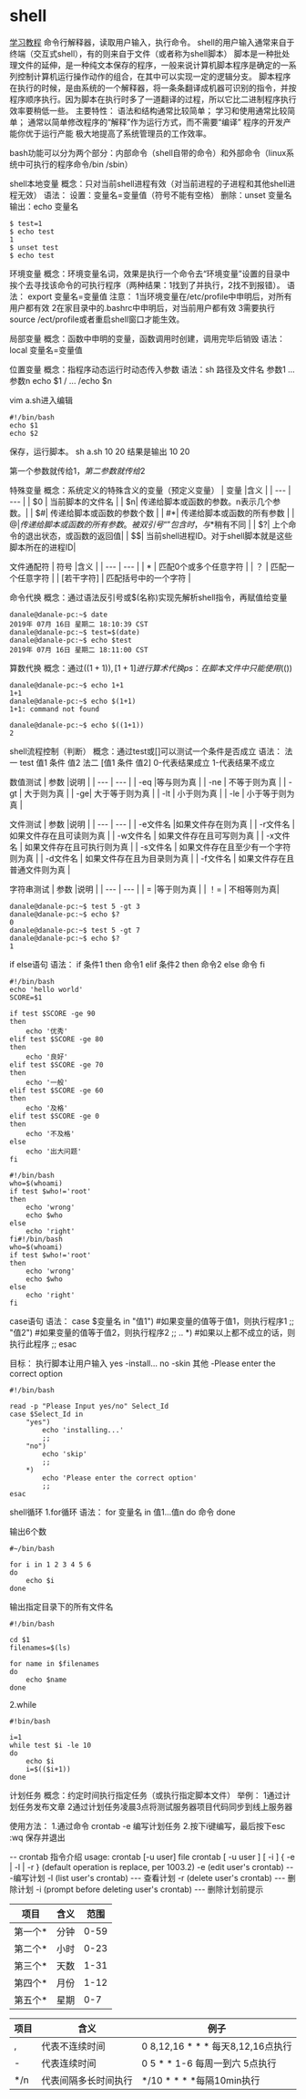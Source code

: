 # shell
[学习教程](https://www.jianshu.com/p/6df409eb8535)
命令行解释器，读取用户输入，执行命令。
shell的用户输入通常来自于终端（交互式shell），有的则来自于文件（或者称为shell脚本）
脚本是一种批处理文件的延伸，是一种纯文本保存的程序，一般来说计算机脚本程序是确定的一系列控制计算机运行操作动作的组合，在其中可以实现一定的逻辑分支。
脚本程序在执行的时候，是由系统的一个解释器，将一条条翻译成机器可识别的指令，并按程序顺序执行。因为脚本在执行时多了一道翻译的过程，所以它比二进制程序执行效率要稍低一些。
主要特性：
语法和结构通常比较简单；
学习和使用通常比较简单；
通常以简单修改程序的“解释”作为运行方式，而不需要“编译”
程序的开发产能你优于运行产能
极大地提高了系统管理员的工作效率。

bash功能可以分为两个部分：内部命令（shell自带的命令）和外部命令（linux系统中可执行的程序命令/bin  /sbin）


shell本地变量
概念：只对当前shell进程有效（对当前进程的子进程和其他shell进程无效）
语法：
设置：变量名=变量值（符号不能有空格）
删除：unset 变量名
输出：echo 变量名

```
$ test=1
$ echo test
1
$ unset test
$ echo test

```

环境变量
概念：环境变量名词，效果是执行一个命令去“环境变量”设置的目录中挨个去寻找该命令的可执行程序（两种结果：1找到了并执行，2找不到报错）。
语法：
export 变量名=变量值
注意：
1当环境变量在/etc/profile中申明后，对所有用户都有效
2在家目录中的.bashrc中申明后，对当前用户都有效
3需要执行source /ect/profile或者重启shell窗口才能生效。

局部变量
概念：函数中申明的变量，函数调用时创建，调用完毕后销毁
语法：local 变量名=变量值

位置变量
概念：指程序动态运行时动态传入参数
语法：sh 路径及文件名 参数1 ... 参数n
echo $1  /  ... /echo $n

vim a.sh进入编辑
```
#!/bin/bash
echo $1
echo $2
```
保存，运行脚本。
sh a.sh 10 20
结果是输出
10
20

第一个参数就传给$1，第二参数就传给$2

特殊变量
概念：系统定义的特殊含义的变量（预定义变量）
| 变量    |含义     |
| --- | --- |
|    $0 |     当前脚本的文件名  |
|     $n|     传递给脚本或函数的参数。n表示几个参数。|
|     $#|    传递给脚本或函数的参数个数 |
|     #*|      传递给脚本或函数的所有参数 |
|     $@|   传递给脚本或函数的所有参数。被双引号“”包含时，与$*稍有不同  |
|     $?|     上个命令的退出状态，或函数的返回值|
|     $$|     当前shell进程ID。对于shell脚本就是这些脚本所在的进程ID|


文件通配符
| 符号  |含义     |
| --- | --- |
|  *   | 匹配0个或多个任意字符    |
|   ？  | 匹配一个任意字符    |
|   [若干字符]  | 匹配括号中的一个字符    |


命令代换
概念：通过语法反引号或$(名称)实现先解析shell指令，再赋值给变量
```
danale@danale-pc:~$ date
2019年 07月 16日 星期二 18:10:39 CST
danale@danale-pc:~$ test=$(date)
danale@danale-pc:~$ echo $test
2019年 07月 16日 星期二 18:11:00 CST
```

算数代换
概念：通过$((1+1)),[1+1]进行算术代换
ps：在脚本文件中只能使用$(())
```
danale@danale-pc:~$ echo 1+1
1+1
danale@danale-pc:~$ echo $(1+1)
1+1: command not found

danale@danale-pc:~$ echo $((1+1))
2

```

shell流程控制（判断）
概念：通过test或[]可以测试一个条件是否成立
语法：
法一
test 值1 条件 值2
法二
[值1 条件 值2]
0-代表结果成立   1-代表结果不成立

数值测试
| 参数    |说明     |
| --- | --- |
| -eq    |等与则为真     |
|  -ne   |  不等于则为真   |
|  -gt   |    大于则为真 |
|   -ge|    大于等于则为真 |
|    -lt |   小于则为真  |
|    -le |   小于等于则为真  |

文件测试
| 参数    |说明     |
| --- | --- |
|  -e文件名   |如果文件存在则为真     |
|   -r文件名  |   如果文件存在且可读则为真  |
|  -w文件名   |  如果文件存在且可写则为真    |
|  -x文件名   |   如果文件存在且可执行则为真   |
|   -s文件名  |    如果文件存在且至少有一个字符则为真  |
|  -d文件名   |   如果文件存在且为目录则为真   |
|   -f文件名  |    如果文件存在且普通文件则为真  |

字符串测试
| 参数    |说明     |
| --- | --- |
|  =   |等于则为真    |
|   ！= |  不相等则为真|

```
danale@danale-pc:~$ test 5 -gt 3
danale@danale-pc:~$ echo $?
0
danale@danale-pc:~$ test 5 -gt 7
danale@danale-pc:~$ echo $?
1
```

if else语句
语法：
if 条件1
then 
    命令1
elif 条件2
then
    命令2
else
    命令
fi
```
#!/bin/bash
echo 'hello world'
SCORE=$1

if test $SCORE -ge 90
then
    echo '优秀'
elif test $SCORE -ge 80
then
    echo '良好'
elif test $SCORE -ge 70
then
    echo '一般'
elif test $SCORE -ge 60
then
    echo '及格'
elif test $SCORE -ge 0
then
    echo '不及格'
else
    echo '出大问题'
fi

```
```
#!/bin/bash
who=$(whoami)
if test $who!='root'
then
    echo 'wrong'
    echo $who
else
    echo 'right'
fi#!/bin/bash
who=$(whoami)
if test $who!='root'
then
    echo 'wrong'
    echo $who
else
    echo 'right'
fi
```

case语句
语法：
case $变量名 in
    "值1")
    #如果变量的值等于值1，则执行程序1
    ;;
    "值2")
    #如果变量的值等于值2，则执行程序2
    ;;
    ..
    *)
    #如果以上都不成立的话，则执行此程序
    ;;
    esac

目标：
执行脚本让用户输入
yes -install...
no -skin 
其他 -Please enter the correct option
```
#!/bin/bash

read -p "Please Input yes/no" Select_Id
case $Select_Id in
    "yes")
        echo 'installing...'
        ;;
    "no")
        echo 'skip'
        ;;
    *)
        echo 'Please enter the correct option'
        ;;
esac
```

shell循环
1.for循环
语法：
for  变量名 in 值1...值n
do
    命令
done


输出6个数
```
#~/bin/bash

for i in 1 2 3 4 5 6
do 
    echo $i
done

```
输出指定目录下的所有文件名
```
#!/bin/bash

cd $1
filenames=$(ls)

for name in $filenames
do
    echo $name
done
```

2.while
```
#!bin/bash

i=1
while test $i -le 10
do
    echo $i
    i=$(($i+1))
done

```


计划任务
概念：约定时间执行指定任务（或执行指定脚本文件）
举例：
1通过计划任务发布文章
2通过计划任务凌晨3点将测试服务器项目代码同步到线上服务器

使用方法：
1.通过命令 crontab -e 编写计划任务
2.按下i键编写，最后按下esc :wq 保存并退出

-- crontab 指令介绍 
usage:  crontab [-u user] file
    crontab [ -u user ] [ -i ] { -e | -l | -r }
        (default operation is replace, per 1003.2)
    -e  (edit user's crontab)  ---编写计划
    -l  (list user's crontab)   --- 查看计划
    -r  (delete user's crontab)   --- 删除计划
    -i  (prompt before deleting user's crontab) --- 删除计划前提示

|  项目   | 含义 | 范围 |
| ------ | --- | ---- |
| 第一个* | 分钟 | 0-59 |
| 第二个* | 小时 | 0-23 |
| 第三个* | 天数 | 1-31 |
| 第四个* | 月份 | 1-12 |
| 第五个* | 星期 | 0-7  |

|                         项目                         |     含义     |              例子               |
| --------------------------------------------------- | ----------- | ------------------------------ |
| ,                                                   | 代表不连续时间 | 0 8,12,16 * * * 每天8,12,16点执行 |
| -                                                   | 代表连续时间   | 0 5 * * 1-6 每周一到六 5点执行     |
| */n  | 代表间隔多长时间执行 |    */10 * * * *每隔10min执行 |             |                                |



